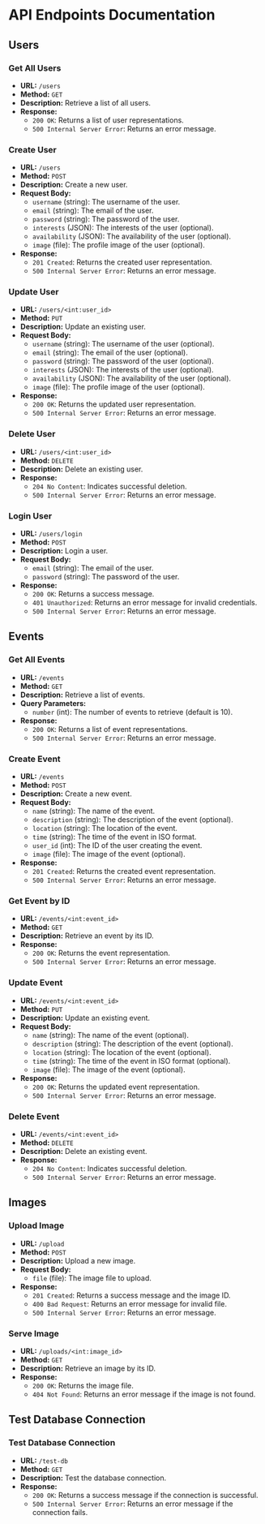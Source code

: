 # API Endpoints Documentation

## Users

### Get All Users
- **URL:** `/users`
- **Method:** `GET`
- **Description:** Retrieve a list of all users.
- **Response:**
  - `200 OK`: Returns a list of user representations.
  - `500 Internal Server Error`: Returns an error message.

### Create User
- **URL:** `/users`
- **Method:** `POST`
- **Description:** Create a new user.
- **Request Body:**
  - `username` (string): The username of the user.
  - `email` (string): The email of the user.
  - `password` (string): The password of the user.
  - `interests` (JSON): The interests of the user (optional).
  - `availability` (JSON): The availability of the user (optional).
  - `image` (file): The profile image of the user (optional).
- **Response:**
  - `201 Created`: Returns the created user representation.
  - `500 Internal Server Error`: Returns an error message.

### Update User
- **URL:** `/users/<int:user_id>`
- **Method:** `PUT`
- **Description:** Update an existing user.
- **Request Body:**
  - `username` (string): The username of the user (optional).
  - `email` (string): The email of the user (optional).
  - `password` (string): The password of the user (optional).
  - `interests` (JSON): The interests of the user (optional).
  - `availability` (JSON): The availability of the user (optional).
  - `image` (file): The profile image of the user (optional).
- **Response:**
  - `200 OK`: Returns the updated user representation.
  - `500 Internal Server Error`: Returns an error message.

### Delete User
- **URL:** `/users/<int:user_id>`
- **Method:** `DELETE`
- **Description:** Delete an existing user.
- **Response:**
  - `204 No Content`: Indicates successful deletion.
  - `500 Internal Server Error`: Returns an error message.

### Login User
- **URL:** `/users/login`
- **Method:** `POST`
- **Description:** Login a user.
- **Request Body:**
  - `email` (string): The email of the user.
  - `password` (string): The password of the user.
- **Response:**
  - `200 OK`: Returns a success message.
  - `401 Unauthorized`: Returns an error message for invalid credentials.
  - `500 Internal Server Error`: Returns an error message.

## Events

### Get All Events
- **URL:** `/events`
- **Method:** `GET`
- **Description:** Retrieve a list of events.
- **Query Parameters:**
  - `number` (int): The number of events to retrieve (default is 10).
- **Response:**
  - `200 OK`: Returns a list of event representations.
  - `500 Internal Server Error`: Returns an error message.

### Create Event
- **URL:** `/events`
- **Method:** `POST`
- **Description:** Create a new event.
- **Request Body:**
  - `name` (string): The name of the event.
  - `description` (string): The description of the event (optional).
  - `location` (string): The location of the event.
  - `time` (string): The time of the event in ISO format.
  - `user_id` (int): The ID of the user creating the event.
  - `image` (file): The image of the event (optional).
- **Response:**
  - `201 Created`: Returns the created event representation.
  - `500 Internal Server Error`: Returns an error message.

### Get Event by ID
- **URL:** `/events/<int:event_id>`
- **Method:** `GET`
- **Description:** Retrieve an event by its ID.
- **Response:**
  - `200 OK`: Returns the event representation.
  - `500 Internal Server Error`: Returns an error message.

### Update Event
- **URL:** `/events/<int:event_id>`
- **Method:** `PUT`
- **Description:** Update an existing event.
- **Request Body:**
  - `name` (string): The name of the event (optional).
  - `description` (string): The description of the event (optional).
  - `location` (string): The location of the event (optional).
  - `time` (string): The time of the event in ISO format (optional).
  - `image` (file): The image of the event (optional).
- **Response:**
  - `200 OK`: Returns the updated event representation.
  - `500 Internal Server Error`: Returns an error message.

### Delete Event
- **URL:** `/events/<int:event_id>`
- **Method:** `DELETE`
- **Description:** Delete an existing event.
- **Response:**
  - `204 No Content`: Indicates successful deletion.
  - `500 Internal Server Error`: Returns an error message.

## Images

### Upload Image
- **URL:** `/upload`
- **Method:** `POST`
- **Description:** Upload a new image.
- **Request Body:**
  - `file` (file): The image file to upload.
- **Response:**
  - `201 Created`: Returns a success message and the image ID.
  - `400 Bad Request`: Returns an error message for invalid file.
  - `500 Internal Server Error`: Returns an error message.

### Serve Image
- **URL:** `/uploads/<int:image_id>`
- **Method:** `GET`
- **Description:** Retrieve an image by its ID.
- **Response:**
  - `200 OK`: Returns the image file.
  - `404 Not Found`: Returns an error message if the image is not found.

## Test Database Connection

### Test Database Connection
- **URL:** `/test-db`
- **Method:** `GET`
- **Description:** Test the database connection.
- **Response:**
  - `200 OK`: Returns a success message if the connection is successful.
  - `500 Internal Server Error`: Returns an error message if the connection fails.